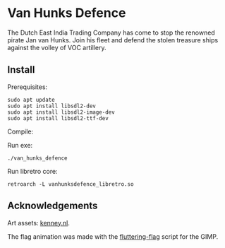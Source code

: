 # Van Hunks Defence

The Dutch East India Trading Company has come to stop the renowned pirate Jan van Hunks. Join his fleet and defend the stolen treasure ships against the volley of VOC artillery. 

## Install

Prerequisites:

    sudo apt update
    sudo apt install libsdl2-dev
    sudo apt install libsdl2-image-dev
    sudo apt install libsdl2-ttf-dev
    
Compile:

Run exe:

    ./van_hunks_defence

Run libretro core:

    retroarch -L vanhunksdefence_libretro.so

## Acknowledgements

Art assets: [kenney.nl](https://www.kenney.nl/assets/pirate-pack).

The flag animation was made with the [fluttering-flag](https://www.gimp-forum.net/Thread-Trouble-installing-a-perl-plug-in?pid=16741#pid16741) script for the GIMP. 